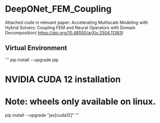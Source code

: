 # DeepONet_FEM_Coupling
Attached code in relevant paper: Accelerating Multiscale Modeling with Hybrid Solvers: Coupling FEM and Neural Operators with Domain Decomposition(
https://doi.org/10.48550/arXiv.2504.11383)

## Virtual Environment 
'''
pip install --upgrade pip

# NVIDIA CUDA 12 installation
# Note: wheels only available on linux.
pip install --upgrade "jax[cuda12]"
'''
